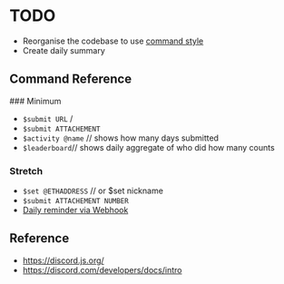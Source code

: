 # TODO

- Reorganise the codebase to use [command style](https://discordjs.guide/command-handling/#individual-command-files)
- Create daily summary

## Command Reference

### Minimum

- `$submit URL`   /
- `$submit ATTACHEMENT`
- `$activity @name` // shows how many days submitted
- `$leaderboard`// shows daily aggregate of who did how many counts

### Stretch

- `$set @ETHADDRESS` // or $set nickname
- `$submit ATTACHEMENT NUMBER`
- [Daily reminder via Webhook](https://discordjs.guide/popular-topics/webhooks.html#what-is-a-webhook)

## Reference

- https://discord.js.org/
- https://discord.com/developers/docs/intro

